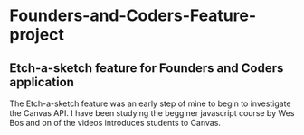 # Founders-and-Coders-Feature-project
## Etch-a-sketch feature for Founders and Coders application 
The Etch-a-sketch feature was an early step of mine to begin to investigate the Canvas API. I have been studying the begginer javascript course by Wes Bos and on of the videos introduces students to Canvas.
